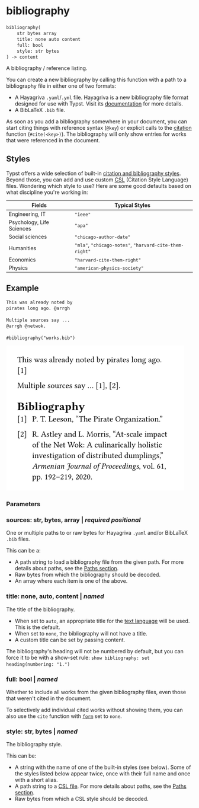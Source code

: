 
# bibliography

```
bibliography(
    str bytes array
    title: none auto content
    full: bool
    style: str bytes
) -> content
```
A bibliography / reference listing.

You can create a new bibliography by calling this function with a path
to a bibliography file in either one of two formats:

- A Hayagriva `.yaml`/`.yml` file. Hayagriva is a new bibliography file
  format designed for use with Typst. Visit its
  [documentation](https://github.com/typst/hayagriva/blob/main/docs/file-format.md)
  for more details.
- A BibLaTeX `.bib` file.

As soon as you add a bibliography somewhere in your document, you can
start citing things with reference syntax
(<span class="typ-ref">`@key`</span>) or explicit calls to the
[citation](/reference/model/cite/) function
(<span class="typ-func">`#`</span><span class="typ-func">`cite`</span><span class="typ-punct">`(`</span><span class="typ-label">`<key>`</span><span class="typ-punct">`)`</span>).
The bibliography will only show entries for works that were referenced
in the document.

## Styles

Typst offers a wide selection of built-in [citation and bibliography
styles](/reference/model/bibliography/#parameters-style). Beyond those,
you can add and use custom [CSL](https://citationstyles.org/) (Citation
Style Language) files. Wondering which style to use? Here are some good
defaults based on what discipline you're working in:

| Fields | Typical Styles |
|----|----|
| Engineering, IT | <span class="typ-str">`"ieee"`</span> |
| Psychology, Life Sciences | <span class="typ-str">`"apa"`</span> |
| Social sciences | <span class="typ-str">`"chicago-author-date"`</span> |
| Humanities | <span class="typ-str">`"mla"`</span>, <span class="typ-str">`"chicago-notes"`</span>, <span class="typ-str">`"harvard-cite-them-right"`</span> |
| Economics | <span class="typ-str">`"harvard-cite-them-right"`</span> |
| Physics | <span class="typ-str">`"american-physics-society"`</span> |

## Example

<div class="previewed-code">

    This was already noted by
    pirates long ago. @arrgh

    Multiple sources say ...
    @arrgh @netwok.

    #bibliography("works.bib")

<div class="preview">

![Preview](/assets/209df19e613387ac8475d78ce387afdf.png)

</div>

</div>


### Parameters


### sources: str, bytes, array | _required_ _positional_

One or multiple paths to or raw bytes for Hayagriva `.yaml` and/or
BibLaTeX `.bib` files.

This can be a:

- A path string to load a bibliography file from the given path. For
  more details about paths, see the [Paths
  section](/reference/syntax/#paths).
- Raw bytes from which the bibliography should be decoded.
- An array where each item is one of the above.


### title: none, auto, content | _named_

The title of the bibliography.

- When set to <span class="typ-key">`auto`</span>, an appropriate title
  for the [text language](/reference/text/text/#parameters-lang) will be
  used. This is the default.
- When set to <span class="typ-key">`none`</span>, the bibliography will
  not have a title.
- A custom title can be set by passing content.

The bibliography's heading will not be numbered by default, but you can
force it to be with a show-set rule:
<span class="typ-key">`show`</span>` `<span class="typ-func">`bibliography`</span><span class="typ-punct">`:`</span>` `<span class="typ-key">`set`</span>` `<span class="typ-func">`heading`</span><span class="typ-punct">`(`</span>`numbering`<span class="typ-punct">`:`</span>` `<span class="typ-str">`"1."`</span><span class="typ-punct">`)`</span>


### full: bool | _named_

Whether to include all works from the given bibliography files, even
those that weren't cited in the document.

To selectively add individual cited works without showing them, you can
also use the `cite` function with
[`form`](/reference/model/cite/#parameters-form) set to
<span class="typ-key">`none`</span>.


### style: str, bytes | _named_

The bibliography style.

This can be:

- A string with the name of one of the built-in styles (see below). Some
  of the styles listed below appear twice, once with their full name and
  once with a short alias.
- A path string to a [CSL file](https://citationstyles.org/). For more
  details about paths, see the [Paths
  section](/reference/syntax/#paths).
- Raw bytes from which a CSL style should be decoded.

